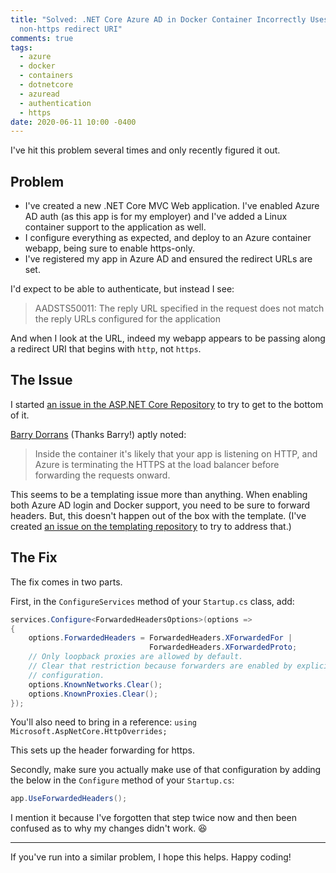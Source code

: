 ```yaml
---
title: "Solved: .NET Core Azure AD in Docker Container Incorrectly Uses a
  non-https redirect URI"
comments: true
tags:
  - azure
  - docker
  - containers
  - dotnetcore
  - azuread
  - authentication
  - https
date: 2020-06-11 10:00 -0400
---
```

I've hit this problem several times and only recently figured it out.

## Problem

* I've created a new .NET Core MVC Web application. I've enabled Azure AD auth (as this app is for my employer) and I've added a Linux container support to the application as well.
* I configure everything as expected, and deploy to an Azure container webapp, being sure to enable https-only.
* I've registered my app in Azure AD and ensured the redirect URLs are set.

I'd expect to be able to authenticate, but instead I see:

> AADSTS50011: The reply URL specified in the request does not match the reply URLs configured for the application

And when I look at the URL, indeed my webapp appears to be passing along a redirect URI that begins with `http`, not `https`. 

## The Issue

I started [an issue in the ASP.NET Core Repository](https://github.com/dotnet/aspnetcore/issues/22572) to try to get to the bottom of it. 

[Barry Dorrans](https://twitter.com/blowdart) (Thanks Barry!)  aptly noted:

> Inside the container it's likely that your app is listening on HTTP, and Azure is terminating the HTTPS at the load balancer before forwarding the requests onward.

This seems to be a templating issue more than anything. When enabling both Azure AD login and Docker support, you need to be sure to forward headers. But, this doesn't happen out of the box with the template. (I've created [an issue on the templating repository](https://github.com/dotnet/templating/issues/2394) to try to address that.)

## The Fix 

The fix comes in two parts.

First, in the `ConfigureServices` method of your `Startup.cs` class, add:

```csharp
services.Configure<ForwardedHeadersOptions>(options =>
{
	options.ForwardedHeaders = ForwardedHeaders.XForwardedFor |
							   ForwardedHeaders.XForwardedProto;
	// Only loopback proxies are allowed by default.
	// Clear that restriction because forwarders are enabled by explicit 
	// configuration.
	options.KnownNetworks.Clear();
	options.KnownProxies.Clear();
});
```

You'll also need to bring in a reference: `using Microsoft.AspNetCore.HttpOverrides;` 

This sets up the header forwarding for https.

Secondly, make sure you actually make use of that configuration by adding the below in the `Configure` method of your `Startup.cs`:

```csharp
app.UseForwardedHeaders();
```

I mention it because I've forgotten that step twice now and then been confused as to why my changes didn't work. :laughing:

---

If you've run into a similar problem, I hope this helps. Happy coding!